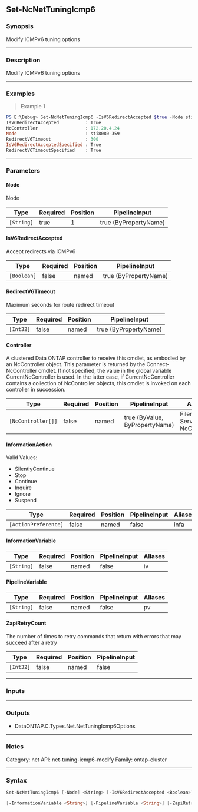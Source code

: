 Set-NcNetTuningIcmp6
--------------------

### Synopsis
Modify ICMPv6 tuning options

---

### Description

Modify ICMPv6 tuning options

---

### Examples
> Example 1

```PowerShell
PS E:\Debug> Set-NcNetTuningIcmp6 -IsV6RedirectAccepted $true -Node sti8080-359
IsV6RedirectAccepted          : True
NcController                  : 172.20.4.24
Node                          : sti8080-359
RedirectV6Timeout             : 300
IsV6RedirectAcceptedSpecified : True
RedirectV6TimeoutSpecified    : True

```

---

### Parameters
#### **Node**
Node

|Type      |Required|Position|PipelineInput        |
|----------|--------|--------|---------------------|
|`[String]`|true    |1       |true (ByPropertyName)|

#### **IsV6RedirectAccepted**
Accept redirects via ICMPv6

|Type       |Required|Position|PipelineInput        |
|-----------|--------|--------|---------------------|
|`[Boolean]`|false   |named   |true (ByPropertyName)|

#### **RedirectV6Timeout**
Maximum seconds for route redirect timeout

|Type     |Required|Position|PipelineInput        |
|---------|--------|--------|---------------------|
|`[Int32]`|false   |named   |true (ByPropertyName)|

#### **Controller**
A clustered Data ONTAP controller to receive this cmdlet, as embodied by an NcController object. This parameter is returned by the Connect-NcController cmdlet.  If not specified, the value in the global variable CurrentNcController is used. In the latter case, if CurrentNcController contains a collection of NcController objects, this cmdlet is invoked on each controller in succession.

|Type              |Required|Position|PipelineInput                 |Aliases                          |
|------------------|--------|--------|------------------------------|---------------------------------|
|`[NcController[]]`|false   |named   |true (ByValue, ByPropertyName)|Filer<br/>Server<br/>NcController|

#### **InformationAction**

Valid Values:

* SilentlyContinue
* Stop
* Continue
* Inquire
* Ignore
* Suspend

|Type                |Required|Position|PipelineInput|Aliases|
|--------------------|--------|--------|-------------|-------|
|`[ActionPreference]`|false   |named   |false        |infa   |

#### **InformationVariable**

|Type      |Required|Position|PipelineInput|Aliases|
|----------|--------|--------|-------------|-------|
|`[String]`|false   |named   |false        |iv     |

#### **PipelineVariable**

|Type      |Required|Position|PipelineInput|Aliases|
|----------|--------|--------|-------------|-------|
|`[String]`|false   |named   |false        |pv     |

#### **ZapiRetryCount**
The number of times to retry commands that return with errors that may succeed after a retry

|Type     |Required|Position|PipelineInput|
|---------|--------|--------|-------------|
|`[Int32]`|false   |named   |false        |

---

### Inputs

---

### Outputs
* DataONTAP.C.Types.Net.NetTuningIcmp6Options

---

### Notes
Category: net
API: net-tuning-icmp6-modify
Family: ontap-cluster

---

### Syntax
```PowerShell
Set-NcNetTuningIcmp6 [-Node] <String> [-IsV6RedirectAccepted <Boolean>] [-RedirectV6Timeout <Int32>] [-Controller <NcController[]>] [-InformationAction <ActionPreference>] 
```
```PowerShell
[-InformationVariable <String>] [-PipelineVariable <String>] [-ZapiRetryCount <Int32>] [<CommonParameters>]
```
